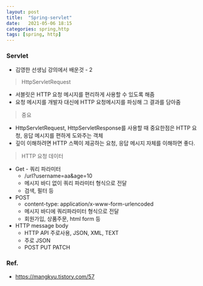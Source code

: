```yaml
---
layout: post
title:  "Spring-servlet"
date:   2021-05-06 18:15
categories: spring,http
tags: [spring, http]
---
```

### Servlet

* 김영한 선생님 강의에서 배운것 - 2

> HttpServletRequest
* 서블릿은 HTTP 요청 메시지를 편리하게 사용할 수 있도록 해줌
* 요청 메시지를 개발자 대신에 HTTP 요청메시지를 파싱해 그 결과를 담아줌

> 중요
- HttpServletRequest, HttpServletResponse를 사용할 때 중요한점은 HTTP 요청, 응답 메시지를 편하게 도와주는 객체
- 깊이 이해하려면 HTTP 스펙이 제공하는 요청, 응답 메시지 자체를 이해하면 좋다.

> HTTP 요청 데이터
* Get - 쿼리 파라미터
    - /url?username=aa&age=10 
    - 메시지 바디 없이 쿼리 파라미터 형식으로 전달
    - 검색, 필터 등
* POST
    - content-type: application/x-www-form-urlencoded
    - 메시지 바디에 쿼리파라미터 형식으로 전달
    - 회원가입, 상품주문, html form 등
* HTTP message body
    - HTTP API 주로사용, JSON, XML, TEXT
    - 주로 JSON
    - POST PUT PATCH

    


### Ref.
* <https://mangkyu.tistory.com/57>
